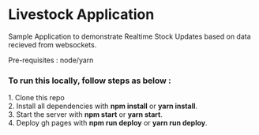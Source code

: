 <h1>Livestock Application</h1>
Sample Application to demonstrate Realtime Stock Updates based on data recieved from websockets.

Pre-requisites : node/yarn

<h3>To run this locally, follow steps as below : </h3>
1. Clone this repo<br>
2. Install all dependencies with <b>npm install</b> or <b>yarn install</b>.<br>
3. Start the server with <b>npm start</b> or <b>yarn start</b>.<br>
4. Deploy gh pages with <b>npm run deploy</b> or <b>yarn run deploy</b>.<br>

